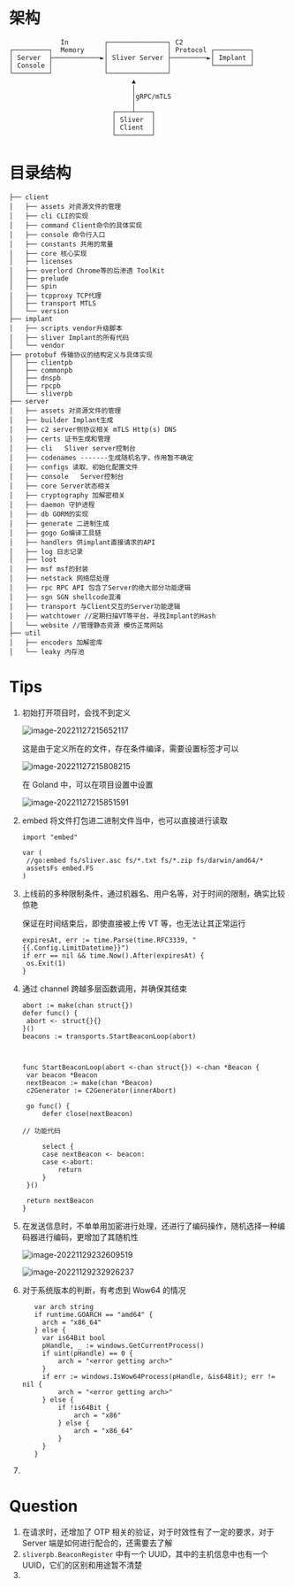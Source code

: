 # 架构

```
             In         ┌───────────────┐ C2
┌─────────┐  Memory     │               │ Protocol ┌─────────┐
│ Server  ├────────────►│ Sliver Server ├─────────►│ Implant │
│ Console │             │               │          └─────────┘
└─────────┘             └───────────────┘
                               ▲
                               │
                               │gRPC/mTLS
                               │
                          ┌────┴────┐
                          │ Sliver  │
                          │ Client  │
                          └─────────┘
```

# 目录结构

```
├── client
│   ├── assets 对资源文件的管理
│   ├── cli CLI的实现
│   ├── command Client命令的具体实现
│   ├── console 命令行入口
│   ├── constants 共用的常量
│   ├── core 核心实现
│   ├── licenses
│   ├── overlord Chrome等的后渗透 ToolKit
│   ├── prelude 
│   ├── spin
│   ├── tcpproxy TCP代理
│   ├── transport MTLS
│   └── version 
├── implant
│   ├── scripts vendor升级脚本
│   ├── sliver Implant的所有代码
│   └── vendor
├── protobuf 传输协议的结构定义与具体实现
│   ├── clientpb
│   ├── commonpb
│   ├── dnspb
│   ├── rpcpb
│   └── sliverpb
├── server
│   ├── assets 对资源文件的管理
│   ├── builder Implant生成
│   ├── c2 server侧协议相关 mTLS Http(s) DNS
│   ├── certs 证书生成和管理
│   ├── cli   Sliver server控制台
│   ├── codenames -------生成随机名字，作用暂不确定
│   ├── configs 读取、初始化配置文件
│   ├── console   Server控制台
│   ├── core Server状态相关
│   ├── cryptography 加解密相关
│   ├── daemon 守护进程
│   ├── db GORM的实现
│   ├── generate 二进制生成
│   ├── gogo Go编译工具链
│   ├── handlers 供implant直接请求的API
│   ├── log 日志记录
│   ├── loot 
│   ├── msf msf的封装
│   ├── netstack 网络层处理
│   ├── rpc RPC API 包含了Server的绝大部分功能逻辑
│   ├── sgn SGN shellcode混淆
│   ├── transport 与Client交互的Server功能逻辑
│   ├── watchtower //定期扫描VT等平台，寻找Implant的Hash
│   └── website //管理静态资源 模仿正常网站
├── util
│   ├── encoders 加解密库
│   └── leaky 内存池
```

# Tips

1. 初始打开项目时，会找不到定义

   ![image-20221127215652117](./Sliver-Review.assets/image-20221127215652117.png)

   这是由于定义所在的文件，存在条件编译，需要设置标签才可以

   ![image-20221127215808215](./Sliver-Review.assets/image-20221127215808215.png)

   在 Goland 中，可以在项目设置中设置

   ![image-20221127215851591](./Sliver-Review.assets/image-20221127215851591.png)

2. embed 将文件打包进二进制文件当中，也可以直接进行读取

   ```
   import "embed"
   
   var (
   	//go:embed fs/sliver.asc fs/*.txt fs/*.zip fs/darwin/amd64/*
   	assetsFs embed.FS
   )
   ```

3. 上线前的多种限制条件，通过机器名、用户名等，对于时间的限制，确实比较惊艳

   保证在时间结束后，即使直接被上传 VT 等，也无法让其正常运行

   ```
   expiresAt, err := time.Parse(time.RFC3339, "{{.Config.LimitDatetime}}")
   if err == nil && time.Now().After(expiresAt) {
   	os.Exit(1)
   }
   ```

4. 通过 channel 跨越多层函数调用，并确保其结束

   ```
   abort := make(chan struct{})
   defer func() {
   	abort <- struct{}{}
   }()
   beacons := transports.StartBeaconLoop(abort)
   
   
   
   func StartBeaconLoop(abort <-chan struct{}) <-chan *Beacon {
   	var beacon *Beacon
   	nextBeacon := make(chan *Beacon)
   	c2Generator := C2Generator(innerAbort)
   
   	go func() {
   		defer close(nextBeacon)
   
   // 功能代码
   
   		select {
   		case nextBeacon <- beacon:
   		case <-abort:
   			return
   		}
   	}()
   
   	return nextBeacon
   }
   ```

5. 在发送信息时，不单单用加密进行处理，还进行了编码操作，随机选择一种编码器进行编码，更增加了其随机性

   ![image-20221129232609519](./Sliver-Review.assets/image-20221129232609519.png)

   ![image-20221129232926237](./Sliver-Review.assets/image-20221129232926237.png)

6. 对于系统版本的判断，有考虑到 Wow64 的情况
   ```
      var arch string
      if runtime.GOARCH == "amd64" {
      	arch = "x86_64"
      } else {
      	var is64Bit bool
      	pHandle, _ := windows.GetCurrentProcess()
      	if uint(pHandle) == 0 {
      		arch = "<error getting arch>"
      	}
      	if err := windows.IsWow64Process(pHandle, &is64Bit); err != nil {
      		arch = "<error getting arch>"
      	} else {
      		if !is64Bit {
      			arch = "x86"
      		} else {
      			arch = "x86_64"
      		}
      	}
      }
   ```

7. 










# Question

1. 在请求时，还增加了 OTP 相关的验证，对于时效性有了一定的要求，对于 Server 端是如何进行配合的，还需要去了解
2. `sliverpb.BeaconRegister` 中有一个 UUID，其中的主机信息中也有一个 UUID，它们的区别和用途暂不清楚
3. 































